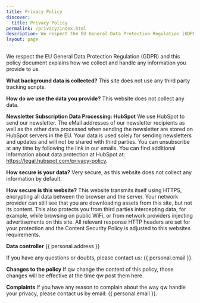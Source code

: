 ```yaml
---
title: Privacy Policy
discover:
  title: Privacy Policy
permalink: /privacy/index.html
description: We respect the EU General Data Protection Regulation (GDPR). This policy document explains how we collect and handle any information you provide to us.
layout: page
---
```


We respect the EU General Data Protection Regulation (GDPR) and this policy document explains how we collect and handle any information you provide to us.

**What background data is collected?**
This site does not use any third party tracking scripts.

**How do we use the data you provide?**
This website does not collect any data.

**Newsletter Subscription Data Processing: HubSpot**
We use HubSpot to send our newsletter. The eMail addresses of our newsletter recipients as well as the other data processed when sending the newsletter are stored on HubSpot servers in the EU. Your data is used solely for sending newsletters and updates and will not be shared with third parties. You can unsubscribe at any time by following the link in our emails. You can find additional information about data protection at HubSpot at: https://legal.hubspot.com/privacy-policy.

**How secure is your data?**
Very secure, as this website does not collect any information by default.

**How secure is this website?**
This website transmits itself using HTTPS, encrypting all data between the browser and the server. Your network provider can still see that you are downloading assets from this site, but not its content. This also protects you from third parties intercepting data, for example, while browsing on public WiFi, or from network providers injecting advertisements on this site. All relevant response HTTP headers are set for your protection and the Content Security Policy is adjusted to this websites requirements.

**Data controller**
{{ personal.address }}

If you have any questions or doubts, please contact us: {{ personal.email }}.

**Changes to the policy**
If qw change the content of this policy, those changes will be effective at the time qw post them here.

**Complaints**
If you have any reason to complain about the way qw handle your privacy, please contact us by email: {{ personal.email }}.
